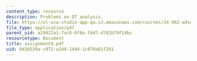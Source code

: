 ```yaml
---
content_type: resource
description: Problems on OT analysis.
file: https://ol-ocw-studio-app-qa.s3.amazonaws.com/courses/24-962-advanced-phonology-spring-2005/8d26539ac072a2d014941c070a81f2b1_assignment8.pdf
file_type: application/pdf
parent_uid: a29922a1-7ac8-0f6e-f4d7-d7d1b79f14bc
resourcetype: Document
title: assignment8.pdf
uid: 8d26539a-c072-a2d0-1494-1c070a81f2b1
---
```

